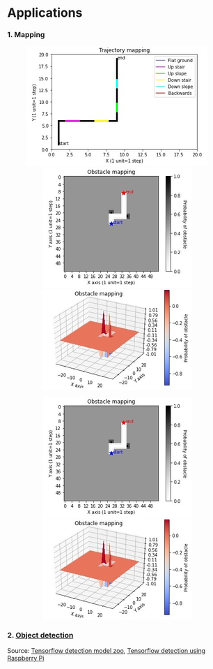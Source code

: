 # Applications

### 1. Mapping
<p align="center">
  <img src="../figures/tm.jpeg">
  <img src="../figures/om2.jpeg">
  <img src="../figures/om1.jpg">
</p>

<p align="center">
  <img src="../figures/om2.jpeg">
  <img src="../figures/om1.jpg">
</p>

### 2. [Object detection](object_detection.py)

Source: [Tensorflow detection model zoo](https://github.com/tensorflow/models/blob/master/research/object_detection/object_detection_tutorial.ipynb), [Tensorflow detection using Raspberry Pi](https://github.com/EdjeElectronics/TensorFlow-Object-Detection-on-the-Raspberry-Pi/blob/master/Object_detection_picamera.py)
